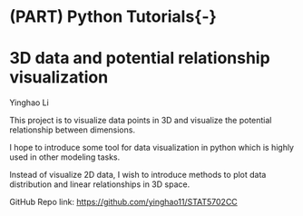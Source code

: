 


# (PART) Python Tutorials{-}

# 3D data and potential relationship visualization

 

Yinghao Li

 

This project is to visualize data points in 3D and visualize the potential relationship between dimensions.


I hope to introduce some tool for data visualization in python which is highly used in other modeling tasks.


Instead of visualize 2D data, I wish to introduce methods to plot data distribution and linear relationships in 3D space.


GitHub Repo link: https://github.com/yinghao11/STAT5702CC
